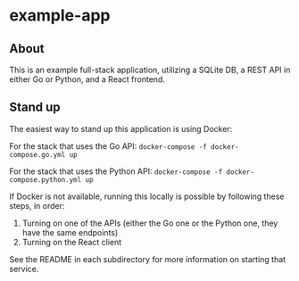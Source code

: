 # example-app

## About

This is an example full-stack application, utilizing a SQLite DB, a REST API in either Go or Python, and a React frontend.

## Stand up

The easiest way to stand up this application is using Docker:

For the stack that uses the Go API: `docker-compose -f docker-compose.go.yml up`

For the stack that uses the Python API: `docker-compose -f docker-compose.python.yml up`

If Docker is not available, running this locally is possible by following these steps, in order:

1. Turning on one of the APIs (either the Go one or the Python one, they have the same endpoints)
2. Turning on the React client

See the README in each subdirectory for more information on starting that service.
